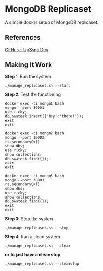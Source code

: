 # **MongoDB Replicaset**

A simple docker setup of MongoDB replicaset.

## References

[GitHub - UpSync Dev](https://github.com/UpSync-Dev/docker-compose-mongo-replica-set/)

## Making it Work

**Step 1**: Run the system

    ./manage_replicaset.sh --start

**Step 2**: Test the functioning

    docker exec -ti mongo1 bash
    mongo --port 30001
    use ricky;
    db.swateek.insert({'hey':'there!'});
    exit
    exit

    docker exec -ti mongo2 bash
    mongo --port 30002
    rs.secondaryOk()
    show dbs;
    use ricky;
    show collections;
    db.swateek.find({});
    exit
    exit

    docker exec -ti mongo3 bash
    mongo --port 30003
    rs.secondaryOk()
    show dbs;
    use ricky;
    show collections;
    db.swateek.find({});
    exit
    exit

**Step 3**: Stop the system

    ./manage_replicaset.sh --stop


**Step 4**: Run a clean system

    ./manage_replicaset.sh --clean

**or to just have a clean stop**

    ./manage_replicaset.sh --cleanstop